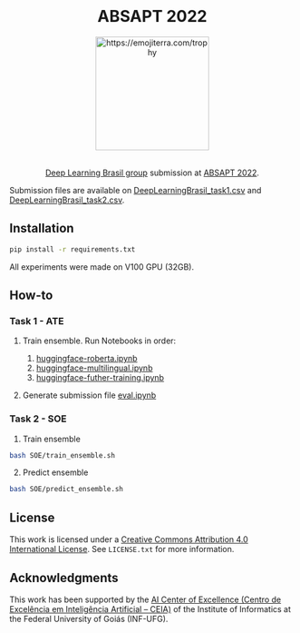 <br />
<div align="center">
    <h1 align="center">ABSAPT 2022</h1>
    <img src="https://images.emojiterra.com/twitter/v14.0/512px/1f3c6.png" alt="https://emojiterra.com/trophy" width="200">
  
  <br />

  <br />
  
  [Deep Learning Brasil group](https://www.linkedin.com/company/inteligencia-artificial-deep-learning-brasil) submission at [ABSAPT 2022](https://sites.google.com/inf.ufpel.edu.br/absapt2022/).
</div>


Submission files are available on [DeepLearningBrasil_task1.csv](DeepLearningBrasil_task1.csv) and [DeepLearningBrasil_task2.csv](DeepLearningBrasil_task2.csv).
## Installation

```bash
pip install -r requirements.txt
```
All experiments were made on V100 GPU (32GB).


## How-to
### Task 1 - ATE

1. Train ensemble. Run Notebooks in order:
   1. [huggingface-roberta.ipynb](ATE/huggingface-roberta.ipynb)
   2. [huggingface-multilingual.ipynb](ATE/huggingface-multilingual.ipynb)
   3. [huggingface-futher-training.ipynb](ATE/huggingface-futher-training.ipynb)

2. Generate submission file
[eval.ipynb](ATE/eval.ipynb)

### Task 2 - SOE

1. Train ensemble

```bash
bash SOE/train_ensemble.sh
```

2. Predict ensemble

```bash
bash SOE/predict_ensemble.sh
```

## License

This work is licensed under a [Creative Commons Attribution 4.0 International License](https://creativecommons.org/licenses/by-sa/4.0/). See `LICENSE.txt` for more information.

## Acknowledgments

This work has been supported by the [AI Center of Excellence (Centro de Excelência em Inteligência Artificial – CEIA)](https://www.linkedin.com/company/inteligencia-artificial-deep-learning-brasil) of the Institute of Informatics at the Federal University of Goiás (INF-UFG).
